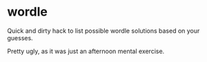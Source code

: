 # wordle
Quick and dirty hack to list possible wordle solutions based on your guesses.

Pretty ugly, as it was just an afternoon mental exercise.
